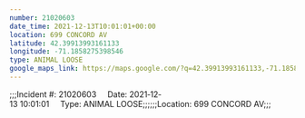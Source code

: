 ```yaml
---
number: 21020603
date_time: 2021-12-13T10:01:01+00:00
location: 699 CONCORD AV
latitude: 42.39913993161133
longitude: -71.1858275398546
type: ANIMAL LOOSE
google_maps_link: https://maps.google.com/?q=42.39913993161133,-71.1858275398546
---
```


;;;Incident #: 21020603     Date: 2021‐12‐13 10:01:01     Type: ANIMAL LOOSE;;;;;;Location: 699 CONCORD AV;;;
